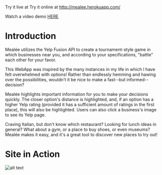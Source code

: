 Try it live at Try it online at http://mealee.herokuapp.com/

Watch a video demo <a href='https://youtu.be/B-3i_xJXf8s'>HERE</a>

# Introduction
Mealée utilizes the Yelp Fusion API to create a tournament-style game in which businesses near you, and according to your specifications, "battle" each other for your favor.

This WebApp was inspired by the many instances in my life in which I have felt overwhelmed with options! Rather than endlessly hemming and hawing over the possibilities, wouldn't it be nice to make a fast--but informed--decision?

Mealée highlights important information for you to make your decisions quickly. The closer option's distance is highlighted, and, if an option has a higher Yelp rating (provided it has a sufficient amount of ratings in the first place),  this will also be highlighted. Users can also click a business's image to see its Yelp page.

Craving Italian, but don't know which restaurant? Looking for lunch ideas in general? What about a gym, or a place to buy shoes, or even  museums? Mealée makes it easy, and it's a great tool to discover new places to try out!

# Site in Action

![alt text](http://imgur.com/a/LGZRE)
